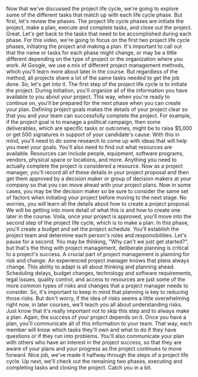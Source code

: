 Now that we've discussed
the project life cycle, we're going to explore some of the different tasks that match up with each life cycle phase. But first, let's
review the phases. The project life cycle phases
are initiate the project, make a plan, execute
and complete tasks, and close out the project. Great. Let's get
back to the tasks that need to be accomplished
during each phase. For this video, we're
going to focus on the first two project
life cycle phases, initiating the project
and making a plan. It's important to call
out that the name or tasks for each
phase might change, or may be a little different
depending on the type of project or the
organization where you work. At Google, we use a mix of different project
management methods, which you'll learn more
about later in the course. But regardless of the method, all projects share a
lot of the same tasks needed to get the job
done. So, let's get into it. The first step of the project life cycle is
to initiate the project. During initiation,
you'll organize all of the information you have available to you
about your project. This way, when you're
ready to continue on, you'll be prepared for the next phase when you
can create your plan. Defining project goals makes
the details of your project clear so that you and your team can successfully
complete the project. For example, if the
project goal is to manage a political campaign,
then some deliverables, which are specific
tasks or outcomes, might be to raise $5,000 or get 500 signatures in support of your
candidate's cause. With this in mind, you'll need to do some
research to come up with ideas that will help
you meet your goals. You'll also need to find out what resources are available. Resources can include people,
equipment, software programs, vendors, physical space
or locations, and more. Anything you need to
actually complete the project is
considered a resource. Now as a project manager, you'll record all of these details in your
project proposal and then get them approved by a decision maker or group of decision makers at your company so that you can move ahead
with your project plans. Now in some cases, you may be the decision maker so be sure to consider the
same set of factors when initiating your project before
moving to the next stage. No worries, you will learn all the details about how to
create a project proposal. We will be getting into
more detail of what this is and how to create one
later in the course. Voila, once your
project is approved, you'll move into the second step of the project life cycle, which is to make a plan. In this phase, you'll
create a budget and set the project schedule. You'll establish
the project team and determine each person's
roles and responsibilities. Let's pause for a second. You may be thinking, "Why
can't we just get started?", but that's the thing
with project management, deliberate planning is critical
to a project's success. A crucial part of
project management is planning for risk and change. An experienced project manager knows that plans always change. This ability to adapt is all about thinking
and planning ahead. Scheduling delays,
budget changes, technology and software
requirements, legal issues, quality control, and access
to resources are just some of the more common
types of risks and changes that a project
manager needs to consider. So, it's important to keep
in mind that planning is key to reducing those risks. But don't worry, if the idea of risks seems a little
overwhelming right now, in later courses, we'll teach you all about understanding risks. Just know that it's
really important not to skip this step and to
always make a plan. Again, the success of your
project depends on it. Once you have a plan, you'll communicate all of this
information to your team. That way, each member will know which tasks they'll own and what to do if they have questions or if they
run into problems. You'll also communicate
your plan with others who have an interest
in the project success, so that they are aware
of your plans and your progress as the project
continues to move forward. Nice job, we've made it halfway through the steps
of a project life cycle. Up next, we'll check out
the remaining two phases, executing and completing tasks and closing the project.
Catch you in a bit.
